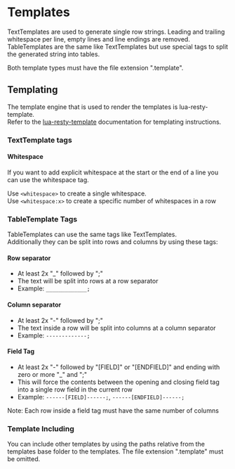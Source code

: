 Templates
=========

TextTemplates are used to generate single row strings. Leading and trailing whitespace per line, empty lines and line endings are removed. <br />
TableTemplates are the same like TextTemplates but use special tags to split the generated string into tables.

Both template types must have the file extension ".template".


Templating
----------

The template engine that is used to render the templates is lua-resty-template. <br/>
Refer to the [lua-resty-template](https://github.com/bungle/lua-resty-template) documentation for templating instructions.


### TextTemplate tags ###

#### Whitespace ####

If you want to add explicit whitespace at the start or the end of a line you can use the whitespace tag.

Use `<whitespace>` to create a single whitespace. <br/>
Use `<whitespace:x>` to create a specific number of whitespaces in a row


### TableTemplate Tags ###

TableTemplates can use the same tags like TextTemplates. <br/>
Additionally they can be split into rows and columns by using these tags:


#### Row separator ####

* At least 2x "_" followed by ";"
* The text will be split into rows at a row separator
* Example: `_____________;`

#### Column separator ####

* At least 2x "-" followed by ";"
* The text inside a row will be split into columns at a column separator
* Example: `-------------;`

#### Field Tag ####

* At least 2x "-" followed by "[FIELD]" or "[ENDFIELD]" and ending with zero or more "_" and ";"
* This will force the contents between the opening and closing field tag into a single row field in the current row
* Example: `------[FIELD]------;`, `------[ENDFIELD]------;`

Note: Each row inside a field tag must have the same number of columns


### Template Including ###

You can include other templates by using the paths relative from the templates base folder to the templates.
The file extension ".template" must be omitted.
